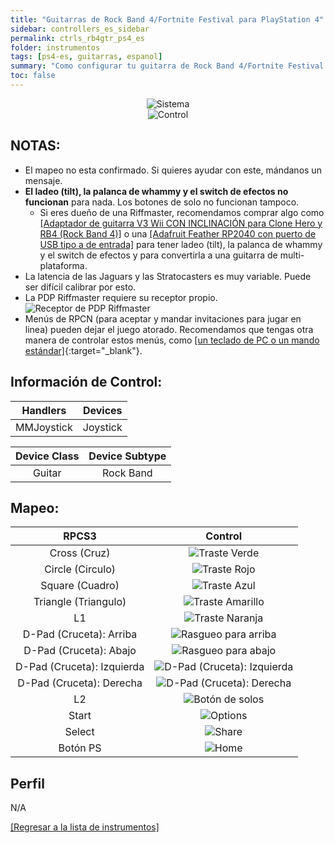 ```yaml
---
title: "Guitarras de Rock Band 4/Fortnite Festival para PlayStation 4"
sidebar: controllers_es_sidebar
permalink: ctrls_rb4gtr_ps4_es
folder: instrumentos
tags: [ps4-es, guitarras, espanol]
summary: "Como configurar tu guitarra de Rock Band 4/Fortnite Festival para PS4 en RPCS3."
toc: false
---
```


<div align="center"> <img src="https://rb3pc.milohax.org/images/instruments/plat/ps4.png" alt="Sistema" title="Sistema"></div>

<div align="center"> <img src="https://rb3pc.milohax.org/images/instruments/cont/rb4gtrscontroller.png" alt="Control" title="Control"></div>

## NOTAS:

* El mapeo no esta confirmado. Si quieres ayudar con este, mándanos un mensaje.
* **El ladeo (tilt), la palanca de whammy y el switch de efectos no funcionan** para nada. Los botones de solo no funcionan tampoco.
	* Si eres dueño de una Riffmaster, recomendamos comprar algo como [[Adaptador de guitarra V3 Wii CON INCLINACIÓN para Clone Hero y RB4 (Rock Band 4)]](https://www.etsy.com/mx/listing/1536358024/adaptador-de-guitarra-v3-wii-con) o una [[Adafruit Feather RP2040 con puerto de USB tipo a de entrada]](https://rb3pc.milohax.org/ctrls_mod_riffada_es) para tener ladeo (tilt), la palanca de whammy y el switch de efectos y para convertirla a una guitarra de multi-plataforma.
* La latencia de las Jaguars y las Stratocasters es muy variable. Puede ser difícil calibrar por esto.
* La PDP Riffmaster requiere su receptor propio.  
	![Receptor de PDP Riffmaster](https://rb3pc.milohax.org/images/btns/ctrls/xbox/riffrec.png "Receptor de PDP Riffmaster")
* Menús de RPCN (para aceptar y mandar invitaciones para jugar en linea) pueden dejar el juego atorado. Recomendamos que tengas otra manera de controlar estos menús, como [[un teclado de PC o un mando estándar]](https://rb3pc.milohax.org/ctrls_pads_es){:target="_blank"}.

## Información de Control:

| Handlers | Devices |	
|:------------------:|:---------------------:|
| MMJoystick | Joystick |

| Device Class | Device Subtype |
|:------------------:|:---------------------:|
| Guitar | Rock Band |

## Mapeo:

| **RPCS3**          | **Control** |
|:------------------:|:---------------------:|
| Cross (Cruz) | ![Traste Verde](https://rb3pc.milohax.org/images/btns/gtrs/gf.png "Traste Verde") |
| Circle (Circulo) | ![Traste Rojo](https://rb3pc.milohax.org/images/btns/gtrs/rf.png "Traste Rojo") |
| Square (Cuadro) | ![Traste Azul](https://rb3pc.milohax.org/images/btns/gtrs/bf.png "Traste Azul") |
| Triangle (Triangulo) | ![Traste Amarillo](https://rb3pc.milohax.org/images/btns/gtrs/yf.png "Traste Amarillo") |
| L1 | ![Traste Naranja](https://rb3pc.milohax.org/images/btns/gtrs/of.png "Traste Naranja") |
| D-Pad (Cruceta): Arriba | ![Rasgueo para arriba](https://rb3pc.milohax.org/images/btns/gtrs/sbu.png "Rasgueo para arriba") |
| D-Pad (Cruceta): Abajo | ![Rasgueo para abajo](https://rb3pc.milohax.org/images/btns/gtrs/sbd.png "Rasgueo para abajo") |
| D-Pad (Cruceta): Izquierda | ![D-Pad (Cruceta): Izquierda](https://rb3pc.milohax.org/images/btns/gtrs/dpl.png "D-Pad (Cruceta): Izquierda") |
| D-Pad (Cruceta): Derecha | ![D-Pad (Cruceta): Derecha](https://rb3pc.milohax.org/images/btns/gtrs/dpr.png "D-Pad (Cruceta): Derecha") |
| L2 | ![Botón de solos](https://rb3pc.milohax.org/images/btns/gtrs/solo.png "Botón de solos") |
| Start | ![Options](https://rb3pc.milohax.org/images/btns/ctrls/ps4/opt.png "Options") |
| Select | ![Share](https://rb3pc.milohax.org/images/btns/ctrls/ps4/shr.png "Share") |
| Botón PS | ![Home](https://rb3pc.milohax.org/images/btns/ctrls/ps3/home.png "Home") |

## Perfil

N/A

[[Regresar a la lista de instrumentos]](https://rb3pc.milohax.org/ctrls_es#lista-de-instrumentos)